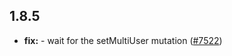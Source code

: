 ## 1.8.5

* **fix:**  - wait for the setMultiUser mutation ([#7522](https://github.com/AzzappApp/azzapp/pull/7522))
